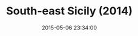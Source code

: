---
layout:     gallery
title:      "South-east Sicily (2014)"
date:       2015-05-06 23:34:00
category: photography
galleryid: gallery2
---